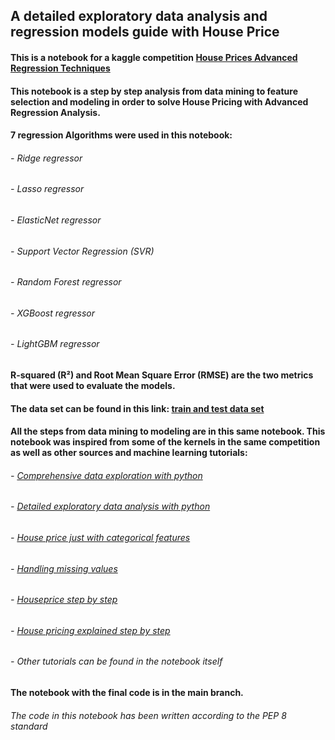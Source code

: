 ## A detailed exploratory data analysis and regression models guide with House Price

#### This is a notebook for a kaggle competition [House Prices Advanced Regression Techniques](https://www.kaggle.com/competitions/house-prices-advanced-regression-techniques)
#### This notebook is a step by step analysis from data mining to feature selection and modeling in order to solve House Pricing with Advanced Regression Analysis.
#### 7 regression Algorithms were used in this notebook:
###### - Ridge regressor
###### - Lasso regressor
###### - ElasticNet regressor
###### - Support Vector Regression (SVR)
###### - Random Forest regressor
###### - XGBoost regressor
###### - LightGBM regressor
#### R-squared (R²) and Root Mean Square Error (RMSE) are the two metrics that were used to evaluate the models.
#### The data set can be found in this link: [train and test data set](https://www.kaggle.com/competitions/house-prices-advanced-regression-techniques/data)

#### All the steps from data mining to modeling are in this same notebook. This notebook was inspired from some of the kernels in the same competition as well as other sources and machine learning tutorials:
###### - [Comprehensive data exploration with python](https://www.kaggle.com/code/pmarcelino/comprehensive-data-exploration-with-python)
###### - [Detailed exploratory data analysis with python](https://www.kaggle.com/code/ekami66/detailed-exploratory-data-analysis-with-python)
###### - [House price just with categorical features](https://www.kaggle.com/code/hosseinbehjat/house-price-just-with-categorical-features)
###### - [Handling missing values](https://www.kaggle.com/code/dansbecker/handling-missing-values)
###### - [Houseprice step by step](https://www.kaggle.com/code/abdelrahmantarek13/houseprice-step-by-step)
###### - [House pricing explained step by step](https://www.kaggle.com/code/binarymachine/house-pricing-explained-step-by-step)
###### - Other tutorials can be found in the notebook itself
#### The notebook with the final code is in the main branch.
###### The code in this notebook has been written according to the PEP 8 standard
